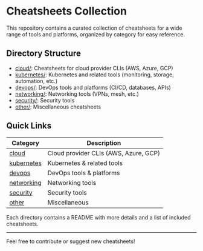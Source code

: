 # Cheatsheets Collection

This repository contains a curated collection of cheatsheets for a wide range of tools and platforms, organized by category for easy reference.

## Directory Structure

- [cloud/](cloud/): Cheatsheets for cloud provider CLIs (AWS, Azure, GCP)
- [kubernetes/](kubernetes/): Kubernetes and related tools (monitoring, storage, automation, etc.)
- [devops/](devops/): DevOps tools and platforms (CI/CD, databases, APIs)
- [networking/](networking/): Networking tools (VPNs, mesh, etc.)
- [security/](security/): Security tools
- [other/](other/): Miscellaneous cheatsheets

## Quick Links

| Category     | Description                                 |
| ------------|---------------------------------------------|
| [cloud](cloud/)         | Cloud provider CLIs (AWS, Azure, GCP)         |
| [kubernetes](kubernetes/)| Kubernetes & related tools                   |
| [devops](devops/)       | DevOps tools & platforms                     |
| [networking](networking/)| Networking tools                             |
| [security](security/)   | Security tools                               |
| [other](other/)         | Miscellaneous                                |

Each directory contains a README with more details and a list of included cheatsheets.

---

Feel free to contribute or suggest new cheatsheets! 